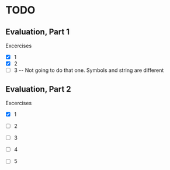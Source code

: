 # TODO

## Evaluation, Part 1

Excercises

- [x] 1
- [x] 2
- [ ] 3 -- Not going to do that one. Symbols and string are different

## Evaluation, Part 2

Excercises

- [x] 1
- [ ] 2
- [ ] 3
- [ ] 4
- [ ] 5

